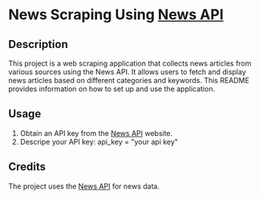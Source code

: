 # News Scraping Using [News API](https://newsapi.org/)

## Description
This project is a web scraping application that collects news articles from various sources using the News API. It allows users to fetch and display news articles based on different categories and keywords. This README provides information on how to set up and use the application.

## Usage
1. Obtain an API key from the [News API](https://newsapi.org/) website.
2. Descripe your API key:
api_key = "your api key"

## Credits 
The project uses the [News API](https://newsapi.org/) for news data.
